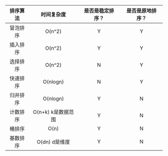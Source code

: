 
|排序算法|时间复杂度|是否是稳定排序？|是否是原地排序？|
|:---:|:---:|:---:|:---:|
|冒泡排序|O(n^2)|Y|Y|
|插入排序|O(n^2)|Y|Y|
|选择排序|O(n^2)|N|Y|
|快速排序|O(nlogn)|N|Y|
|归并排序|O(nlogn)|Y|N|
|计数排序|O(n+k) k是数据范围|Y|N|
|桶排序|O(n)|Y|N|
|基数排序|O(dn) d是维度|Y|N|

